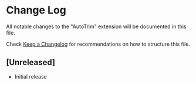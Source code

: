 # Change Log
All notable changes to the "AutoTrim" extension will be documented in this file.

Check [Keep a Changelog](http://keepachangelog.com/) for recommendations on how to structure this file.

## [Unreleased]
- Initial release